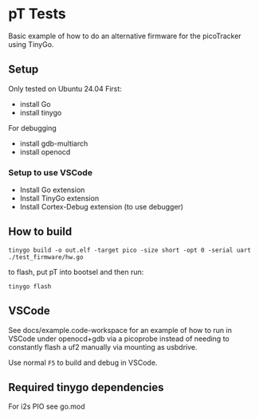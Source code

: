 # pT Tests

Basic example of how to do an alternative firmware for the picoTracker using TinyGo.

## Setup

Only tested on Ubuntu 24.04
First:

* install Go
* install tinygo

For debugging

* install gdb-multiarch
* install openocd

### Setup to use VSCode

* Install Go extension
* Install TinyGo extension
* Install Cortex-Debug extension (to use debugger)

## How to build

```
tinygo build -o out.elf -target pico -size short -opt 0 -serial uart ./test_firmware/hw.go
```

to flash, put pT into bootsel and then run:
```
tinygo flash
```

## VSCode

See docs/example.code-workspace for an example of how to run in VSCode under openocd+gdb via a picoprobe instead of needing to constantly flash a uf2 manually via mounting as usbdrive.

Use normal `F5` to build and debug in VSCode.

## Required tinygo dependencies

For i2s PIO see go.mod